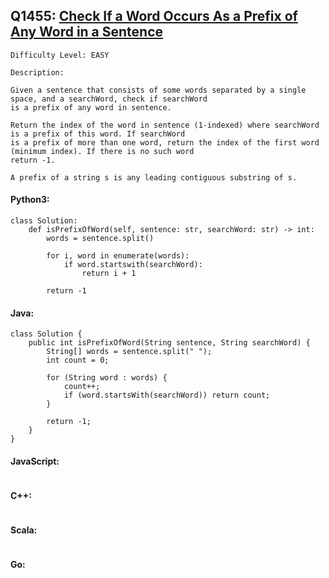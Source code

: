 ## Q1455: [Check If a Word Occurs As a Prefix of Any Word in a Sentence](https://leetcode.com/problems/check-if-a-word-occurs-as-a-prefix-of-any-word-in-a-sentence/)

```
Difficulty Level: EASY
```

```
Description:

Given a sentence that consists of some words separated by a single space, and a searchWord, check if searchWord
is a prefix of any word in sentence.

Return the index of the word in sentence (1-indexed) where searchWord is a prefix of this word. If searchWord
is a prefix of more than one word, return the index of the first word (minimum index). If there is no such word
return -1.

A prefix of a string s is any leading contiguous substring of s.
```

#### Python3:

```
class Solution:
    def isPrefixOfWord(self, sentence: str, searchWord: str) -> int:
        words = sentence.split()

        for i, word in enumerate(words):
            if word.startswith(searchWord):
                return i + 1

        return -1
```

#### Java:

```
class Solution {
    public int isPrefixOfWord(String sentence, String searchWord) {
        String[] words = sentence.split(" ");
        int count = 0;

        for (String word : words) {
            count++;
            if (word.startsWith(searchWord)) return count;
        }

        return -1;
    }
}
```

#### JavaScript:

```

```

#### C++:

```

```

#### Scala:

```

```

#### Go:

```

```
